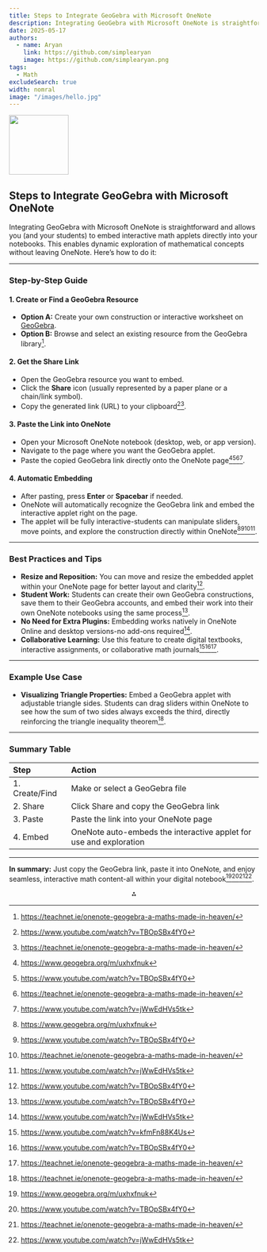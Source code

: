 ```yaml
---
title: Steps to Integrate GeoGebra with Microsoft OneNote
description: Integrating GeoGebra with Microsoft OneNote is straightforward and allows you (and your students) to embed interactive math applets directly into your notebooks.
date: 2025-05-17
authors:
  - name: Aryan
    link: https://github.com/simplearyan
    image: https://github.com/simplearyan.png
tags:
  - Math
excludeSearch: true
width: nomral
image: "/images/hello.jpg"
---
```


<img src="https://r2cdn.perplexity.ai/pplx-full-logo-primary-dark%402x.png" class="logo" width="120"/>

## Steps to Integrate GeoGebra with Microsoft OneNote

Integrating GeoGebra with Microsoft OneNote is straightforward and allows you (and your students) to embed interactive math applets directly into your notebooks. This enables dynamic exploration of mathematical concepts without leaving OneNote. Here’s how to do it:

---

### **Step-by-Step Guide**

#### **1. Create or Find a GeoGebra Resource**

- **Option A:** Create your own construction or interactive worksheet on [GeoGebra](https://www.geogebra.org/).
- **Option B:** Browse and select an existing resource from the GeoGebra library[^4].


#### **2. Get the Share Link**

- Open the GeoGebra resource you want to embed.
- Click the **Share** icon (usually represented by a paper plane or a chain/link symbol).
- Copy the generated link (URL) to your clipboard[^3][^4].


#### **3. Paste the Link into OneNote**

- Open your Microsoft OneNote notebook (desktop, web, or app version).
- Navigate to the page where you want the GeoGebra applet.
- Paste the copied GeoGebra link directly onto the OneNote page[^1][^3][^4][^5].


#### **4. Automatic Embedding**

- After pasting, press **Enter** or **Spacebar** if needed.
- OneNote will automatically recognize the GeoGebra link and embed the interactive applet right on the page.
- The applet will be fully interactive-students can manipulate sliders, move points, and explore the construction directly within OneNote[^1][^3][^4][^5].

---

### **Best Practices and Tips**

- **Resize and Reposition:** You can move and resize the embedded applet within your OneNote page for better layout and clarity[^3].
- **Student Work:** Students can create their own GeoGebra constructions, save them to their GeoGebra accounts, and embed their work into their own OneNote notebooks using the same process[^3].
- **No Need for Extra Plugins:** Embedding works natively in OneNote Online and desktop versions-no add-ons required[^5].
- **Collaborative Learning:** Use this feature to create digital textbooks, interactive assignments, or collaborative math journals[^2][^3][^4].

---

### **Example Use Case**

- **Visualizing Triangle Properties:**
Embed a GeoGebra applet with adjustable triangle sides. Students can drag sliders within OneNote to see how the sum of two sides always exceeds the third, directly reinforcing the triangle inequality theorem[^4].

---

### **Summary Table**

| Step | Action |
| :-- | :-- |
| 1. Create/Find | Make or select a GeoGebra file |
| 2. Share | Click Share and copy the GeoGebra link |
| 3. Paste | Paste the link into your OneNote page |
| 4. Embed | OneNote auto-embeds the interactive applet for use and exploration |


---

**In summary:**
Just copy the GeoGebra link, paste it into OneNote, and enjoy seamless, interactive math content-all within your digital notebook[^1][^3][^4][^5].

<div style="text-align: center">⁂</div>

[^1]: https://www.geogebra.org/m/uxhxfnuk

[^2]: https://www.youtube.com/watch?v=kfmFn88K4Us

[^3]: https://www.youtube.com/watch?v=TBOpSBx4fY0

[^4]: https://teachnet.ie/onenote-geogebra-a-maths-made-in-heaven/

[^5]: https://www.youtube.com/watch?v=jWwEdHVs5tk

[^6]: https://answers.microsoft.com/en-us/msoffice/forum/all/problems-embedding-geogebra-content/93794981-5adc-48d6-851b-3f1994143353

[^7]: https://www.reddit.com/r/geogebra/comments/rwgzvz/how_to_embed_ggb_in_onenote_offline/

[^8]: https://rutube.ru/video/fccdb8b494713d4dfb6c8e3483e3c733/

[^9]: https://www.youtube.com/watch?v=6G19W7fU934

[^10]: https://www.geogebra.org/m/YyvqSMyG

